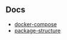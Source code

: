 ## Docs

- [docker-compose](docs/docker-compose.md)
- [package-structure](docs/package-structure.md)

